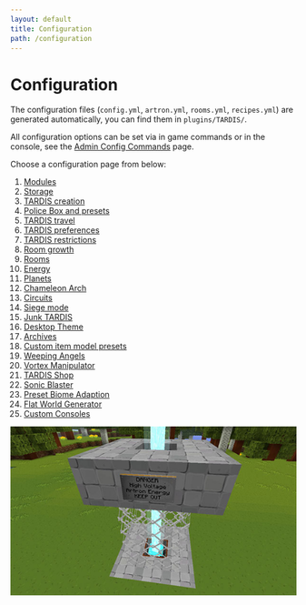 ```yaml
---
layout: default
title: Configuration
path: /configuration
---
```


# Configuration

The configuration files (`config.yml`, `artron.yml`, `rooms.yml`, `recipes.yml`) are generated automatically, you can find them
in `plugins/TARDIS/`.

All configuration options can be set via in game commands or in the console, see
the [Admin Config Commands](commands/config) page.

Choose a configuration page from below:

1. [Modules](modules)
2. [Storage](configuration/configuration-storage)
3. [TARDIS creation](configuration/configuration-creation)
4. [Police Box and presets](configuration/configuration-preset)
5. [TARDIS travel](configuration/configuration-travel)
6. [TARDIS preferences](configuration/configuration-prefs)
7. [TARDIS restrictions](configuration/configuration-allow)
8. [Room growth](configuration/configuration-growth)
9. [Rooms](configuration/configuration-rooms)
10. [Energy](configuration/configuration-energy)
11. [Planets](configuration/configuration-planets)
12. [Chameleon Arch](chameleon-arch#chameleon-arch-configuration)
13. [Circuits](circuit-use#configuration-options)
14. [Siege mode](siege-mode#configuration)
15. [Junk TARDIS](junk-tardis#config-options)
16. [Desktop Theme](desktop-theme#config-options)
17. [Archives](archive#config-options)
18. [Custom item model presets](custom-model-presets)
19. [Weeping Angels](modules/weeping-angels.html#monsters-configuration)
20. [Vortex Manipulator](modules/vortex-manipulator#configuration)
21. [TARDIS Shop](modules/tardis-shop#config-options)
22. [Sonic Blaster](modules/sonic-blaster#configuration)
23. [Preset Biome Adaption](adaptive-presets)
24. [Flat World Generator](modules/generators#configurable-flat-world)
25. [Custom Consoles](custom-consoles)

![Recharger](/images/docs/recharger.jpg)

